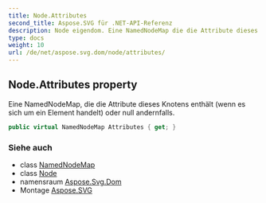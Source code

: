 ```yaml
---
title: Node.Attributes
second_title: Aspose.SVG für .NET-API-Referenz
description: Node eigendom. Eine NamedNodeMap die die Attribute dieses Knotens enthält wenn es sich um ein Element handelt oder null andernfalls.
type: docs
weight: 10
url: /de/net/aspose.svg.dom/node/attributes/
---
```

## Node.Attributes property

Eine NamedNodeMap, die die Attribute dieses Knotens enthält (wenn es sich um ein Element handelt) oder null andernfalls.

```csharp
public virtual NamedNodeMap Attributes { get; }
```

### Siehe auch

* class [NamedNodeMap](../../../aspose.svg.collections/namednodemap/)
* class [Node](../)
* namensraum [Aspose.Svg.Dom](../../node/)
* Montage [Aspose.SVG](../../../)



